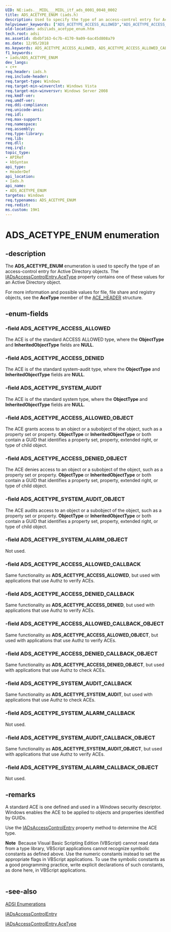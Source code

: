 ```yaml
---
UID: NE:iads.__MIDL___MIDL_itf_ads_0001_0048_0002
title: ADS_ACETYPE_ENUM (iads.h)
description: Used to specify the type of an access-control entry for Active Directory objects.helpviewer_keywords: ["ADS_ACETYPE_ACCESS_ALLOWED","ADS_ACETYPE_ACCESS_ALLOWED_CALLBACK","ADS_ACETYPE_ACCESS_ALLOWED_CALLBACK_OBJECT","ADS_ACETYPE_ACCESS_ALLOWED_OBJECT","ADS_ACETYPE_ACCESS_DENIED","ADS_ACETYPE_ACCESS_DENIED_CALLBACK","ADS_ACETYPE_ACCESS_DENIED_CALLBACK_OBJECT","ADS_ACETYPE_ACCESS_DENIED_OBJECT","ADS_ACETYPE_ENUM","ADS_ACETYPE_ENUM enumeration [ADSI]","ADS_ACETYPE_SYSTEM_ALARM_CALLBACK","ADS_ACETYPE_SYSTEM_ALARM_CALLBACK_OBJECT","ADS_ACETYPE_SYSTEM_ALARM_OBJECT","ADS_ACETYPE_SYSTEM_AUDIT","ADS_ACETYPE_SYSTEM_AUDIT_CALLBACK","ADS_ACETYPE_SYSTEM_AUDIT_CALLBACK_OBJECT","ADS_ACETYPE_SYSTEM_AUDIT_OBJECT","_ds_ads_acetype_enum","adsi.ads__acetype__enum","adsi.ads_acetype_enum","iads/ADS_ACETYPE_ACCESS_ALLOWED","iads/ADS_ACETYPE_ACCESS_ALLOWED_CALLBACK","iads/ADS_ACETYPE_ACCESS_ALLOWED_CALLBACK_OBJECT","iads/ADS_ACETYPE_ACCESS_ALLOWED_OBJECT","iads/ADS_ACETYPE_ACCESS_DENIED","iads/ADS_ACETYPE_ACCESS_DENIED_CALLBACK","iads/ADS_ACETYPE_ACCESS_DENIED_CALLBACK_OBJECT","iads/ADS_ACETYPE_ACCESS_DENIED_OBJECT","iads/ADS_ACETYPE_ENUM","iads/ADS_ACETYPE_SYSTEM_ALARM_CALLBACK","iads/ADS_ACETYPE_SYSTEM_ALARM_CALLBACK_OBJECT","iads/ADS_ACETYPE_SYSTEM_ALARM_OBJECT","iads/ADS_ACETYPE_SYSTEM_AUDIT","iads/ADS_ACETYPE_SYSTEM_AUDIT_CALLBACK","iads/ADS_ACETYPE_SYSTEM_AUDIT_CALLBACK_OBJECT","iads/ADS_ACETYPE_SYSTEM_AUDIT_OBJECT"]
old-location: adsi\ads_acetype_enum.htm
tech.root: adsi
ms.assetid: dbdbf163-6c7b-4170-9a09-6ac45d808a79
ms.date: 12/05/2018
ms.keywords: ADS_ACETYPE_ACCESS_ALLOWED, ADS_ACETYPE_ACCESS_ALLOWED_CALLBACK, ADS_ACETYPE_ACCESS_ALLOWED_CALLBACK_OBJECT, ADS_ACETYPE_ACCESS_ALLOWED_OBJECT, ADS_ACETYPE_ACCESS_DENIED, ADS_ACETYPE_ACCESS_DENIED_CALLBACK, ADS_ACETYPE_ACCESS_DENIED_CALLBACK_OBJECT, ADS_ACETYPE_ACCESS_DENIED_OBJECT, ADS_ACETYPE_ENUM, ADS_ACETYPE_ENUM enumeration [ADSI], ADS_ACETYPE_SYSTEM_ALARM_CALLBACK, ADS_ACETYPE_SYSTEM_ALARM_CALLBACK_OBJECT, ADS_ACETYPE_SYSTEM_ALARM_OBJECT, ADS_ACETYPE_SYSTEM_AUDIT, ADS_ACETYPE_SYSTEM_AUDIT_CALLBACK, ADS_ACETYPE_SYSTEM_AUDIT_CALLBACK_OBJECT, ADS_ACETYPE_SYSTEM_AUDIT_OBJECT, _ds_ads_acetype_enum, adsi.ads__acetype__enum, adsi.ads_acetype_enum, iads/ADS_ACETYPE_ACCESS_ALLOWED, iads/ADS_ACETYPE_ACCESS_ALLOWED_CALLBACK, iads/ADS_ACETYPE_ACCESS_ALLOWED_CALLBACK_OBJECT, iads/ADS_ACETYPE_ACCESS_ALLOWED_OBJECT, iads/ADS_ACETYPE_ACCESS_DENIED, iads/ADS_ACETYPE_ACCESS_DENIED_CALLBACK, iads/ADS_ACETYPE_ACCESS_DENIED_CALLBACK_OBJECT, iads/ADS_ACETYPE_ACCESS_DENIED_OBJECT, iads/ADS_ACETYPE_ENUM, iads/ADS_ACETYPE_SYSTEM_ALARM_CALLBACK, iads/ADS_ACETYPE_SYSTEM_ALARM_CALLBACK_OBJECT, iads/ADS_ACETYPE_SYSTEM_ALARM_OBJECT, iads/ADS_ACETYPE_SYSTEM_AUDIT, iads/ADS_ACETYPE_SYSTEM_AUDIT_CALLBACK, iads/ADS_ACETYPE_SYSTEM_AUDIT_CALLBACK_OBJECT, iads/ADS_ACETYPE_SYSTEM_AUDIT_OBJECT
f1_keywords:
- iads/ADS_ACETYPE_ENUM
dev_langs:
- c++
req.header: iads.h
req.include-header: 
req.target-type: Windows
req.target-min-winverclnt: Windows Vista
req.target-min-winversvr: Windows Server 2008
req.kmdf-ver: 
req.umdf-ver: 
req.ddi-compliance: 
req.unicode-ansi: 
req.idl: 
req.max-support: 
req.namespace: 
req.assembly: 
req.type-library: 
req.lib: 
req.dll: 
req.irql: 
topic_type:
- APIRef
- kbSyntax
api_type:
- HeaderDef
api_location:
- Iads.h
api_name:
- ADS_ACETYPE_ENUM
targetos: Windows
req.typenames: ADS_ACETYPE_ENUM
req.redist: 
ms.custom: 19H1
---
```


# ADS_ACETYPE_ENUM enumeration


## -description


The <b>ADS_ACETYPE_ENUM</b> enumeration is used to specify the type of an access-control entry for Active Directory objects. The <a href="https://docs.microsoft.com/windows/desktop/ADSI/iadsaccesscontrolentry-property-methods">IADsAccessControlEntry.AceType</a> property contains one of these values for an Active Directory object.

For more information and possible values for file, file share and registry objects, see the <b>AceType</b> member of the <a href="https://docs.microsoft.com/windows/desktop/api/winnt/ns-winnt-ace_header">ACE_HEADER</a> structure.


## -enum-fields




### -field ADS_ACETYPE_ACCESS_ALLOWED

The ACE is of the standard ACCESS ALLOWED type, where the <b>ObjectType</b> and <b>InheritedObjectType</b> fields are <b>NULL</b>.


### -field ADS_ACETYPE_ACCESS_DENIED

The ACE is of the standard system-audit type, where the <b>ObjectType</b> and <b>InheritedObjectType</b> fields are <b>NULL</b>.


### -field ADS_ACETYPE_SYSTEM_AUDIT

The ACE is of the standard system type, where the <b>ObjectType</b> and <b>InheritedObjectType</b> fields are <b>NULL</b>.


### -field ADS_ACETYPE_ACCESS_ALLOWED_OBJECT

The ACE grants access to an object or a subobject of the object, such as a property set or property. <b>ObjectType</b> or <b>InheritedObjectType</b> or both contain a GUID that identifies a property set, property, extended right, or type of child object.


### -field ADS_ACETYPE_ACCESS_DENIED_OBJECT

The ACE denies access to an object or a subobject of the object, such as a property set or property. <b>ObjectType</b> or <b>InheritedObjectType</b> or both contain a GUID that identifies a property set, property, extended right, or type of child object.


### -field ADS_ACETYPE_SYSTEM_AUDIT_OBJECT

The ACE audits access to an object or a subobject of the object, such as a property set or property. <b>ObjectType</b> or <b>InheritedObjectType</b> or both contain a GUID that identifies a property set, property, extended right, or type of child object.


### -field ADS_ACETYPE_SYSTEM_ALARM_OBJECT

Not used.


### -field ADS_ACETYPE_ACCESS_ALLOWED_CALLBACK

Same functionality as <b>ADS_ACETYPE_ACCESS_ALLOWED</b>, but used with applications that use Authz to verify ACEs.


### -field ADS_ACETYPE_ACCESS_DENIED_CALLBACK

Same functionality as <b>ADS_ACETYPE_ACCESS_DENIED</b>, but used with applications that use Authz to verify ACEs.


### -field ADS_ACETYPE_ACCESS_ALLOWED_CALLBACK_OBJECT

Same functionality as <b>ADS_ACETYPE_ACCESS_ALLOWED_OBJECT</b>, but used with applications that use Authz to verify ACEs.


### -field ADS_ACETYPE_ACCESS_DENIED_CALLBACK_OBJECT

Same functionality as <b>ADS_ACETYPE_ACCESS_DENIED_OBJECT</b>, but used with applications that use Authz to check ACEs.


### -field ADS_ACETYPE_SYSTEM_AUDIT_CALLBACK

Same functionality as <b>ADS_ACETYPE_SYSTEM_AUDIT</b>, but used with applications that use Authz to check ACEs.


### -field ADS_ACETYPE_SYSTEM_ALARM_CALLBACK

Not used.


### -field ADS_ACETYPE_SYSTEM_AUDIT_CALLBACK_OBJECT

Same functionality as <b>ADS_ACETYPE_SYSTEM_AUDIT_OBJECT</b>, but used with applications that use Authz to verify ACEs.


### -field ADS_ACETYPE_SYSTEM_ALARM_CALLBACK_OBJECT

Not used.


## -remarks



A standard ACE is one defined and used in a Windows security descriptor. Windows enables the ACE to be applied to objects and properties identified by GUIDs.

Use the  <a href="https://docs.microsoft.com/windows/desktop/api/iads/nn-iads-iadsaccesscontrolentry">IADsAccessControlEntry</a> property method to determine the ACE type.

<div class="alert"><b>Note</b>  Because Visual Basic Scripting Edition (VBScript) cannot read data from a type library, VBScript applications cannot recognize symbolic constants as defined above. Use the numeric constants instead to set the appropriate flags in VBScript applications. To use the symbolic constants as a good programming practice, write explicit declarations of such constants, as done here, in VBScript applications.</div>
<div> </div>



## -see-also




<a href="https://docs.microsoft.com/windows/desktop/ADSI/adsi-enumerations">ADSI Enumerations</a>



<a href="https://docs.microsoft.com/windows/desktop/api/iads/nn-iads-iadsaccesscontrolentry">IADsAccessControlEntry</a>



<a href="https://docs.microsoft.com/windows/desktop/ADSI/iadsaccesscontrolentry-property-methods">IADsAccessControlEntry.AceType</a>
 

 

